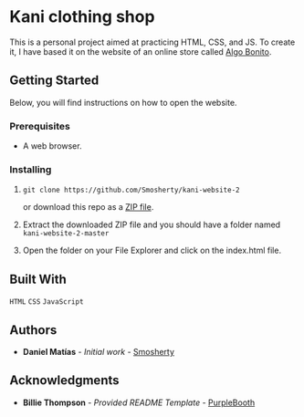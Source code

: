 # Kani clothing shop

This is a personal project aimed at practicing HTML, CSS, and JS. To create it, I have based it on the website of an online store called [Algo Bonito](https://algo-bonito.com/).

## Getting Started

Below, you will find instructions on how to open the website.

### Prerequisites

- A web browser.

### Installing

1. ```
   git clone https://github.com/Smosherty/kani-website-2
   ```

   or download this repo as a [ZIP file](https://github.com/Smosherty/kani-website-2/archive/master.zip).

2. Extract the downloaded ZIP file and you should have a folder named `kani-website-2-master`

3. Open the folder on your File Explorer and click on the index.html file.

## Built With

`HTML` `CSS` `JavaScript`

## Authors

- **Daniel Matías** - _Initial work_ - [Smosherty](https://github.com/Smosherty)

## Acknowledgments

- **Billie Thompson** - _Provided README Template_ -
  [PurpleBooth](https://github.com/PurpleBooth)

